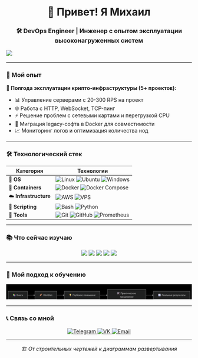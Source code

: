 <h1 align="center">👋 Привет! Я Михаил</h1>
<h3 align="center">🛠️ DevOps Engineer | Инженер с опытом эксплуатации высоконагруженных систем</h3>

<img src="https://readme-typing-svg.demolab.com/?font=Fira+Code&weight=600&size=22&duration=3000&pause=1000&color=22F76E&center=true&vCenter=true&width=600&lines=DevOps+Engineer;Архитектура+высоконагруженных+систем;Решаю+реальные+проблемы+на+проектах" />

---

### 🚀 Мой опыт

**🔧 Полгода эксплуатации крипто-инфраструктуры (5+ проектов):**
- 📊 Управление серверами с 20-300 RPS на проект
- 🌐 Работа с HTTP, WebSocket, TCP-пинг
- ⚡ Решение проблем с сетевыми картами и перегрузкой CPU
- 🐳 Миграция legacy-софта в Docker для совместимости
- 📈 Мониторинг логов и оптимизация количества нод

---

### 🛠️ Технологический стек

| Категория       | Технологии                                                                                                                                                                                                                                                                 |
|-----------------|----------------------------------------------------------------------------------------------------------------------------------------------------------------------------------------------------------------------------------------------------------------------------|
| 🐧 **OS**       | ![Linux](https://img.shields.io/badge/Linux-FCC624?style=for-the-badge&logo=linux&logoColor=black) ![Ubuntu](https://img.shields.io/badge/Ubuntu-E95420?style=for-the-badge&logo=ubuntu&logoColor=white) ![Windows](https://img.shields.io/badge/Windows-0078D6?style=for-the-badge&logo=windows&logoColor=white) |
| 🐳 **Containers**| ![Docker](https://img.shields.io/badge/Docker-2CA5E0?style=for-the-badge&logo=docker&logoColor=white) ![Docker Compose](https://img.shields.io/badge/Docker_Compose-2CA5E0?style=for-the-badge&logo=docker&logoColor=white)                                                                           |
| ☁️ **Infrastructure** | ![AWS](https://img.shields.io/badge/AWS-%23FF9900.svg?style=for-the-badge&logo=amazon-aws&logoColor=white) ![VPS](https://img.shields.io/badge/VPS-000000?style=for-the-badge&logo=digitalocean&logoColor=white)                                                                  |
| 📝 **Scripting**| ![Bash](https://img.shields.io/badge/Bash-121011?style=for-the-badge&logo=gnu-bash&logoColor=white) ![Python](https://img.shields.io/badge/Python-3776AB?style=for-the-badge&logo=python&logoColor=white)                                                                 |
| 🔧 **Tools**    | ![Git](https://img.shields.io/badge/Git-F05032?style=for-the-badge&logo=git&logoColor=white) ![GitHub](https://img.shields.io/badge/GitHub-100000?style=for-the-badge&logo=github&logoColor=white) ![Prometheus](https://img.shields.io/badge/Prometheus-E6522C?style=for-the-badge&logo=Prometheus&logoColor=white)                 |

---

### 📚 Что сейчас изучаю

<p align="center">
  <img src="https://img.shields.io/badge/Terraform-7B42BC?style=for-the-badge&logo=terraform&logoColor=white" />
  <img src="https://img.shields.io/badge/Kubernetes-326CE5?style=for-the-badge&logo=kubernetes&logoColor=white" />
  <img src="https://img.shields.io/badge/Ansible-000000?style=for-the-badge&logo=ansible&logoColor=white" />
  <img src="https://img.shields.io/badge/GitLab_CI-%23181717?style=for-the-badge&logo=gitlab&logoColor=white" />
  <img src="https://img.shields.io/badge/Jenkins-D24939?style=for-the-badge&logo=Jenkins&logoColor=white" />
</p>

---

### 🎯 Мой подход к обучению

<p align="center">
  <img src="assets/deepseek_mermaid_20251002_6118ac.png" alt="Диаграмма обучения" width="600" />
</p>

---

### 📞 Связь со мной

<p align="center">
  <a href="https://t.me/ooorus12" target="_blank">
    <img src="https://img.shields.io/badge/Telegram-2CA5E0?style=for-the-badge&logo=telegram&logoColor=white" alt="Telegram" />
  </a>
  <a href="https://vk.com/ooorus12" target="_blank">
    <img src="https://img.shields.io/badge/ВКонтакте-0077FF?style=for-the-badge&logo=vk&logoColor=white" alt="VK" />
  </a>
  <a href="mailto:misha.gromov.61@mail.ru">
    <img src="https://img.shields.io/badge/Email-D14836?style=for-the-badge&logo=gmail&logoColor=white" alt="Email" />
  </a>
</p>

---

<p align="center"><i>🏗️ От строительных чертежей к диаграммам развертывания</i></p>
